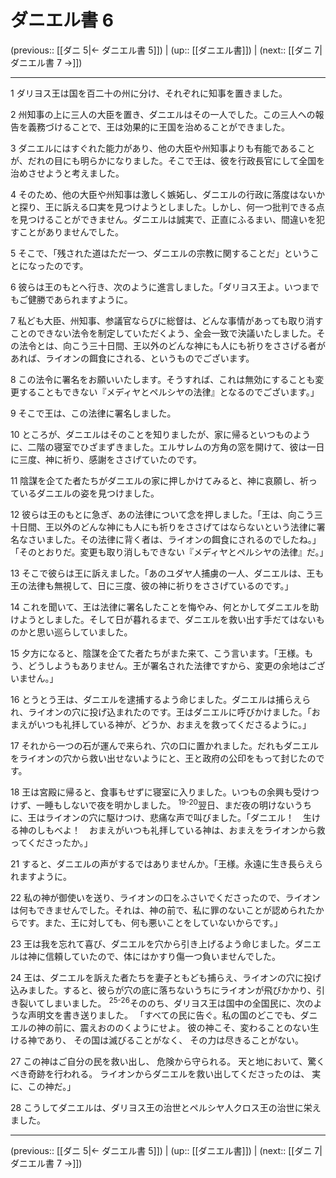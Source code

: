 # ダニエル書 6

(previous:: [[ダニ 5|← ダニエル書 5]]) | (up:: [[ダニエル書]]) | (next:: [[ダニ 7|ダニエル書 7 →]])

***


1 ダリヨス王は国を百二十の州に分け、それぞれに知事を置きました。 

2 州知事の上に三人の大臣を置き、ダニエルはその一人でした。この三人への報告を義務づけることで、王は効果的に王国を治めることができました。 

3 ダニエルにはすぐれた能力があり、他の大臣や州知事よりも有能であることが、だれの目にも明らかになりました。そこで王は、彼を行政長官にして全国を治めさせようと考えました。 

4 そのため、他の大臣や州知事は激しく嫉妬し、ダニエルの行政に落度はないかと探り、王に訴える口実を見つけようとしました。しかし、何一つ批判できる点を見つけることができません。ダニエルは誠実で、正直にふるまい、間違いを犯すことがありませんでした。 

5 そこで、「残された道はただ一つ、ダニエルの宗教に関することだ」ということになったのです。 

6 彼らは王のもとへ行き、次のように進言しました。「ダリヨス王よ。いつまでもご健勝であられますように。 

7 私ども大臣、州知事、参議官ならびに総督は、どんな事情があっても取り消すことのできない法令を制定していただくよう、全会一致で決議いたしました。その法令とは、向こう三十日間、王以外のどんな神にも人にも祈りをささげる者があれば、ライオンの餌食にされる、というものでございます。 

8 この法令に署名をお願いいたします。そうすれば、これは無効にすることも変更することもできない『メディヤとペルシヤの法律』となるのでございます。」 

9 そこで王は、この法律に署名しました。 

10 ところが、ダニエルはそのことを知りましたが、家に帰るといつものように、二階の寝室でひざまずきました。エルサレムの方角の窓を開けて、彼は一日に三度、神に祈り、感謝をささげていたのです。 

11 陰謀を企てた者たちがダニエルの家に押しかけてみると、神に哀願し、祈っているダニエルの姿を見つけました。 

12 彼らは王のもとに急ぎ、あの法律について念を押しました。「王は、向こう三十日間、王以外のどんな神にも人にも祈りをささげてはならないという法律に署名なさいました。その法律に背く者は、ライオンの餌食にされるのでしたね。」「そのとおりだ。変更も取り消しもできない『メディヤとペルシヤの法律』だ。」 

13 そこで彼らは王に訴えました。「あのユダヤ人捕虜の一人、ダニエルは、王も王の法律も無視して、日に三度、彼の神に祈りをささげているのです。」 

14 これを聞いて、王は法律に署名したことを悔やみ、何とかしてダニエルを助けようとしました。そして日が暮れるまで、ダニエルを救い出す手だてはないものかと思い巡らしていました。 

15 夕方になると、陰謀を企てた者たちがまた来て、こう言います。「王様。もう、どうしようもありません。王が署名された法律ですから、変更の余地はございません。」 

16 とうとう王は、ダニエルを逮捕するよう命じました。ダニエルは捕らえられ、ライオンの穴に投げ込まれたのです。王はダニエルに呼びかけました。「おまえがいつも礼拝している神が、どうか、おまえを救ってくださるように。」 

17 それから一つの石が運んで来られ、穴の口に置かれました。だれもダニエルをライオンの穴から救い出せないようにと、王と政府の公印をもって封じたのです。 

18 王は宮殿に帰ると、食事もせずに寝室に入りました。いつもの余興も受けつけず、一睡もしないで夜を明かしました。 <sup class="versenum">19-20</sup>翌日、まだ夜の明けないうちに、王はライオンの穴に駆けつけ、悲痛な声で叫びました。「ダニエル！　生ける神のしもべよ！　おまえがいつも礼拝している神は、おまえをライオンから救ってくださったか。」 

21 すると、ダニエルの声がするではありませんか。「王様。永遠に生き長らえられますように。 

22 私の神が御使いを送り、ライオンの口をふさいでくださったので、ライオンは何もできませんでした。それは、神の前で、私に罪のないことが認められたからです。また、王に対しても、何も悪いことをしていないからです。」 

23 王は我を忘れて喜び、ダニエルを穴から引き上げるよう命じました。ダニエルは神に信頼していたので、体にはかすり傷一つ負いませんでした。 

24 王は、ダニエルを訴えた者たちを妻子ともども捕らえ、ライオンの穴に投げ込みました。すると、彼らが穴の底に落ちないうちにライオンが飛びかかり、引き裂いてしまいました。 <sup class="versenum">25-26</sup>そののち、ダリヨス王は国中の全国民に、次のような声明文を書き送りました。 「すべての民に告ぐ。私の国のどこでも、ダニエルの神の前に、震えおののくようにせよ。 彼の神こそ、変わることのない生ける神であり、 その国は滅びることがなく、 その力は尽きることがない。 

27 この神はご自分の民を救い出し、 危険から守られる。 天と地において、驚くべき奇跡を行われる。 ライオンからダニエルを救い出してくださったのは、 実に、この神だ。」 

28 こうしてダニエルは、ダリヨス王の治世とペルシヤ人クロス王の治世に栄えました。

***

(previous:: [[ダニ 5|← ダニエル書 5]]) | (up:: [[ダニエル書]]) | (next:: [[ダニ 7|ダニエル書 7 →]])
